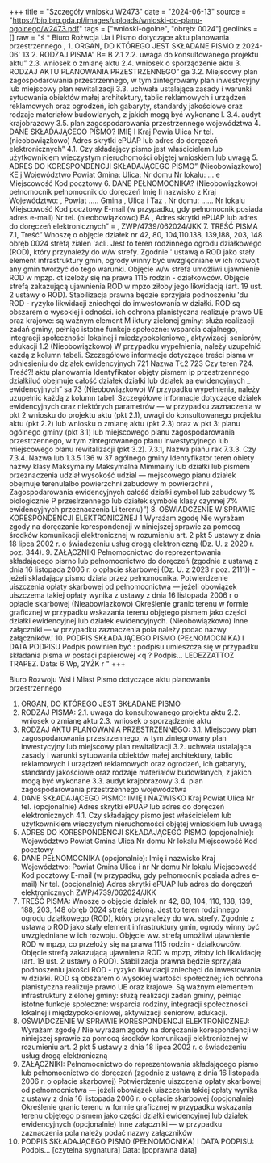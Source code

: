 +++
title = "Szczegóły wniosku W2473"
date = "2024-06-13"
source = "https://bip.brg.gda.pl/images/uploads/wnioski-do-planu-ogolnego/w2473.pdf"
tags = ["wnioski-ogolne", "obręb: 0024"]
geolinks = []
raw = "ś * Biuro Rożwcja Ua i  Pismo dotyczące aktu planowania przestrzennego  ,  1. ORGAN, DO KTÓREGO JEST SKŁADANE PISMO z 2024-06' 13 2. RODZAJ PISMA” B= B 2.1 2.2. uwaga do konsultowanego projektu aktu” 2.3. wniosek o zmianę aktu 2.4. wniosek o sporządzenie aktu 3. RODZAJ AKTU PLANOWANIA PRZESTRZENNEGO” ga 3.2. Miejscowy plan zagospodarowania przestrzennego, w tym zintegrowany plan inwestycyjny lub miejscowy plan rewitalizacji 3.3. uchwała ustalająca zasady i warunki sytuowania obiektów małej architektury, tablic reklamowych i urządzeń reklamowych oraz ogrodzeń, ich gabaryty, standardy jakościowe oraz rodzaje materiałów budowlanych, z jakich mogą być wykonane l. 3.4. audyt krajobrazowy 3.5. plan zagospodarowania przestrzennego województwa 4. DANE SKŁADAJĄCEGO PISMO? IMIĘ I Kraj Powia Ulica Nr tel. (nieobowiązkowo) Adres skrytki ePUAP lub adres do doręczeń elektronicznych” 4.1. Czy składający pismo jest właścicielem lub użytkownikiem wieczystym nieruchomości objętej wnioskiem lub uwagą 5. ADRES DO KORESPONDENCJI SKŁADAJĄCEGO PISMO” (Nieobowiązkowo) KE j Województwo Powiat Gmina: Ulica: Nr domu Nr lokalu: ... e Miejscowość Kod pocztowy 6. DANE PEŁNOMOCNIKA? (Nieobowiązkowo) pełnomocnik pełnomocnik do doręczeń Imię Ii nazwisko z Kraj Województwo: , Powiat ..... Gmina , Ulica i Taz . Nr domu: ...... Nr lokalu Miejscowość Kod pocztowy E-mail (w przypadku, gdy pełnomocnik posiada adres e-mail) Nr tel. (nieobowiązkowo) BA , Adres skrytki ePUAP lub adres do doręczeń elektronicznych” = , ZWP/4739/062024/JKK 7. TREŚĆ PISMA 7.1, Treść” Wnoszę o objęcie działek nr 42, 80, 104,110.138, 139,188, 203, 148 obręb 0024 strefą zialen 'acli. Jest to teren rodzinnego ogrodu działkowego (ROD), który przynależy do w/w strefy. Zgodnie ' ustawą o ROD jako stały element infrastruktury gmin, ogrody winny być uwzględniane w ich rozwojt any gmin tworzyć do tego warunki. Objęcie w/w strefa umożliwi ujawnienie ROD w mpzp. ct izeloży się na prawa 1115 rodzin - działkowców. Objęcie strefą zakazującą ujawnienia ROD w mpzo ziłoby jego likwidacją (art. 19 ust. 2 ustawy o ROD). Stabilizacja prawna będzie sprzyjała podnoszeniu 'du ROD - ryzyko likwidacji zniechęci do imwestowania w działki. ROD są obszarem o wysokiej i odności. ich ochrona planistyczna realizuje prawo UE oraz krajowe: są ważnym element M iktury zielonej gminy: służa realizacji zadań gminy, pełniąc istotne funkcje społeczne: wsparcia oajalnego, integracji społeczności lokalnej i miedzypokoleniowej, aktywizacji seniorów, edukacji 1.2 (Nieobowiązkowo) W przypadku wypełnienia, należy uzupełnić każdą z kolumn tabeli. Szczegółowe informacje dotyczące treści pisma w odniesieniu do działek ewidencyjnych  721 Nazwa TŁ2  723 Czy teren  724. Treść?!    aktu planowamia Identyfikator  objęty pismem   ip  przestrzennego  działkiluó  obejmuje całość    działek  działki lub działek  aa  ewidencyjnych  _ ewidencyjnych” sa  73 (Nieobowiązkowo) W przypadku wypełnienia, należy uzupełnić każdą z kolumn tabeli Szczegółowe informacje dotyczące działek ewidencyjnych oraz niektórych parametrów — w przypadku zaznaczenia w pkt 2 wniosku do projektu aktu (pkt 2.1), uwagi do konsultowanego projektu aktu (pkt 2.2) lub wniosku o zmianę aktu (pkt 2.3) oraz w pkt 3: planu ogólnego gminy (pkt 3.1) lub miejscowego planu zagospodarowania przestrzennego, w tym zintegrowanego płanu inwestycyjnego lub miejscowego płanu rewitalizacji (pkt 3.2). 7.3.1, Nazwa piańu  rak 7.3.3. Czy 7.3.4. Nazwa lub  1.3.5  136  w 37    agólnego gminy  Identyfikator  teren obiety  nazwy klasy Maksymalny  Maksymalna Mimmainy  lub działki lub pismem przeznaczenia udział wysokość udzial —   mejscowego pianu działek  obejmuje terenulalbo  powierzchni  zabudowy m powierzchni  ,  Zagospodarowania  ewidencyjnych całość działki  symbol lub  zabudowy %  biologicznie P  przeslrzennego lub działek  symbole klasy czynnej 7% ewidencyjnych przeznaczenia   Li  terenu)”)          8. OŚWIADCZENIE W SPRAWIE KORESPONDENCJI ELEKTRONICZNEJ 1 Wyrażam zgodę Nie wyrażam zgody na doręczanie korespondencji w niniejszej sprawie za pomocą środków komunikacji elektronicznej w rozumieniu art. 2 pkt 5 ustawy z dnia 18 lipca 2002 r. o świadczeniu usług drogą elektroniczną (Dz. U. z 2020 r. poz. 344). 9. ZAŁĄCZNIKI Pełnomocnictwo do reprezentowania składającego pisrno lub pełnomocnictwo do doręczeń (zgodnie z ustawą z dnia 16 listopada 2006 r. o opłacie skarbowej (Dz. U. z 2023 r poz. 2111)) - jeżeli skladający pismo działa przez pelnomocnika.  Potwierdzenie uiszczenia opłaty skarbowej od pełnomocnictwa — jeżeli obowiązek uiszczema takiej opłaty wynika z ustawy z dnia 16 listopada 2006 r o opłacie skarbowej (Nieabowiazkowo) Określenie granic terenu w formie graficznej w przypadku wskazania terenu objętego pismem jako części działki ewidencyjnej lub działek ewidencyjnych.   (Nieobowiązkowo) Inne załączniki — w przypadku zaznaczenia pola należy podac nazwy załączników.' 10. PODPIS SKŁADAJĄCEGO PISMO (PEŁNOMOCNIKA) I DATA PODPISU Podpis powinien być : podpisu umieszcza się w przypadku składania pisma w postaci papierowej <q ? Podpis... LEDEZZATTOZ TRAPEZ. Data: 6 Wp, 2YŻK r "
+++

Biuro Rozwoju Wsi i Miast
Pismo dotyczące aktu planowania przestrzennego

1. ORGAN, DO KTÓREGO JEST SKŁADANE PISMO
2. RODZAJ PISMA:
  2.1. uwaga do konsultowanego projektu aktu
  2.2. wniosek o zmianę aktu
  2.3. wniosek o sporządzenie aktu
3. RODZAJ AKTU PLANOWANIA PRZESTRZENNEGO:
  3.1. Miejscowy plan zagospodarowania przestrzennego, w tym zintegrowany plan inwestycyjny lub miejscowy plan rewitalizacji
  3.2. uchwała ustalająca zasady i warunki sytuowania obiektów małej architektury, tablic reklamowych i urządzeń reklamowych oraz ogrodzeń, ich gabaryty, standardy jakościowe oraz rodzaje materiałów budowlanych, z jakich mogą być wykonane
  3.3. audyt krajobrazowy
  3.4. plan zagospodarowania przestrzennego województwa
4. DANE SKŁADAJĄCEGO PISMO:
  IMIĘ I NAZWISKO
  Kraj
  Powiat
  Ulica
  Nr tel. (opcjonalnie)
  Adres skrytki ePUAP lub adres do doręczeń elektronicznych
  4.1. Czy składający pismo jest właścicielem lub użytkownikiem wieczystym nieruchomości objętej wnioskiem lub uwagą
5. ADRES DO KORESPONDENCJI SKŁADAJĄCEGO PISMO (opcjonalnie):
  Województwo
  Powiat
  Gmina
  Ulica
  Nr domu
  Nr lokalu
  Miejscowość
  Kod pocztowy
6. DANE PEŁNOMOCNIKA (opcjonalnie):
  Imię i nazwisko
  Kraj
  Województwo:
  Powiat
  Gmina
  Ulica i nr
  Nr domu
  Nr lokalu
  Miejscowość
  Kod pocztowy
  E-mail (w przypadku, gdy pełnomocnik posiada adres e-mail)
  Nr tel. (opcjonalnie)
  Adres skrytki ePUAP lub adres do doręczeń elektronicznych
  ZWP/4739/062024/JKK
7. TREŚĆ PISMA:
  Wnoszę o objęcie działek nr 42, 80, 104, 110, 138, 139, 188, 203, 148 obręb 0024 strefą zieloną. Jest to teren rodzinnego ogrodu działkowego (ROD), który przynależy do ww. strefy. Zgodnie z ustawą o ROD jako stały element infrastruktury gmin, ogrody winny być uwzględniane w ich rozwoju. Objęcie ww. strefą umożliwi ujawnienie ROD w mpzp, co przełoży się na prawa 1115 rodzin - działkowców. Objęcie strefą zakazującą ujawnienia ROD w mpzp, ziłoby ich likwidację (art. 19 ust. 2 ustawy o ROD). Stabilizacja prawna będzie sprzyjała podnoszeniu jakości ROD - ryzyko likwidacji zniechęci do inwestowania w działki. ROD są obszarem o wysokiej wartości społecznej; ich ochrona planistyczna realizuje prawo UE oraz krajowe. Są ważnym elementem infrastruktury zielonej gminy: służą realizacji zadań gminy, pełniąc istotne funkcje społeczne: wsparcia rodziny, integracji społeczności lokalnej i międzypokoleniowej, aktywizacji seniorów, edukacji.
8. OŚWIADCZENIE W SPRAWIE KORESPONDENCJI ELEKTRONICZNEJ:
  Wyrażam zgodę / Nie wyrażam zgody na doręczanie korespondencji w niniejszej sprawie za pomocą środków komunikacji elektronicznej w rozumieniu art. 2 pkt 5 ustawy z dnia 18 lipca 2002 r. o świadczeniu usług drogą elektroniczną
9. ZAŁĄCZNIKI:
  Pełnomocnictwo do reprezentowania składającego pismo lub pełnomocnictwo do doręczeń (zgodnie z ustawą z dnia 16 listopada 2006 r. o opłacie skarbowej)
  Potwierdzenie uiszczenia opłaty skarbowej od pełnomocnictwa — jeżeli obowiązek uiszczenia takiej opłaty wynika z ustawy z dnia 16 listopada 2006 r. o opłacie skarbowej
  (opcjonalnie) Określenie granic terenu w formie graficznej w przypadku wskazania terenu objętego pismem jako części działki ewidencyjnej lub działek ewidencyjnych
  (opcjonalnie) Inne załączniki — w przypadku zaznaczenia pola należy podać nazwy załączników
10. PODPIS SKŁADAJĄCEGO PISMO (PEŁNOMOCNIKA) I DATA PODPISU:
  Podpis... [czytelna sygnatura] Data: [poprawna data]


